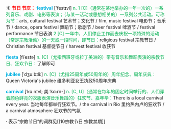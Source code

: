 ☀ <font color="red">**节日 节庆：**</font>
<font color="sky blue">**festival**</font> ['festɪvl] 
<font color="#00b050">n. 1 [C]（通常在某地举办的一年一次的）一系列音乐、戏剧、电影等表演；（与某一活动或思想相关的）一系列公共活动。可称为节：</font>arts, cultural festival 艺术节；文化节 / film, music festival 电影节；音乐节 / dance, opera festival 舞蹈节；歌剧节 / beer festival 啤酒节 / festival performance 节日表演 <font color="#00b050">2 [C] 一年中，人们停止工作而去庆祝一项特殊的活动（常是宗教活动）的一天或一段时间，即节日：</font>religious festival 宗教节日 / Christian festival 基督徒节日 / harvest festival 收获节
           
<font color="sky blue">**fiesta**</font> [fiˈestə]
<font color="#00b050">n. [C]（尤指西班牙或拉丁美洲的）带有音乐和舞蹈表演的宗教节日、狂欢节日：</font>了解即可

<font color="sky blue">**jubilee**</font> [ˈdʒu:bɪli:]
<font color="#00b050">n. [C]（尤指25周年或50周年的）周年纪念、周年庆典：</font>Queen Victoria's jubilee 维多利亚女王执政50周年庆典
           
<font color="sky blue">**carnival**</font> [ˈkɑ:nɪvl; 美 ˈkɑ:rn-]
<font color="#00b050">n. [C, U]（通常在每年的固定时间举行的、人们穿着颜色鲜亮的衣服表演音乐舞蹈的）狂欢节、嘉年华：</font>There is a local carnival every year. 当地每年都举行狂欢节。/ the carnival in Rio 里约热内卢的狂欢节 / a carnival atmosphere 狂欢节的气氛

· 表示“宗教节日”的词群见[[10宗教节日 宗教禁期]]
